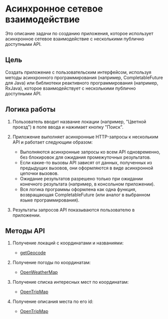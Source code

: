 # Асинхронное сетевое взаимодействие

Это описание задачи по созданию приложения, которое использует асинхронное сетевое взаимодействие с несколькими публично доступными API.

## Цель

Создать приложение с пользовательским интерфейсом, используя методы асинхронного программирования (например, CompletableFuture для Java) или библиотеки реактивного программирования (например, RxJava), которое взаимодействует с несколькими публично доступными API.

## Логика работы

1. Пользователь вводит название локации (например, "Цветной проезд") в поле ввода и нажимает кнопку "Поиск".


2. Приложение выполняет асинхронные HTTP-запросы к нескольким API и работает следующим образом:
    - Выполняются асинхронные запросы ко всем API одновременно, без блокировок для ожидания промежуточных результатов.
    - Если какие-то вызовы API зависят от данных, полученных из предыдущих вызовов, они оформляются в виде асинхронной цепочки вызовов.
    - Ожидание результатов разрешено только при ожидании конечного результата (например, в консольном приложении).
    - Вся логика программы оформлена как одна функция, возвращающая CompletableFuture (или аналог в выбранном языке программирования).
    

3. Результаты запросов API показываются пользователю в приложении.

## Методы API

1. Получение локаций с координатами и названиями:
    - [getGeocode](https://docs.graphhopper.com/#operation/getGeocode)


2. Получение погоды по координатам:
    - [OpenWeatherMap](https://openweathermap.org/current)


3. Получение списка интересных мест по координатам:
    - [OpenTripMap](https://opentripmap.io/docs#/Objects%20list/getListOfPlacesByRadius)


4. Получение описания места по его id:
    - [OpenTripMap](https://opentripmap.io/docs#/Object%20properties/getPlaceByXid)

